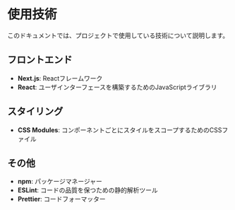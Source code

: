 # 使用技術

このドキュメントでは、プロジェクトで使用している技術について説明します。

## フロントエンド

- **Next.js**: Reactフレームワーク
- **React**: ユーザインターフェースを構築するためのJavaScriptライブラリ

## スタイリング

- **CSS Modules**: コンポーネントごとにスタイルをスコープするためのCSSファイル

## その他

- **npm**: パッケージマネージャー
- **ESLint**: コードの品質を保つための静的解析ツール
- **Prettier**: コードフォーマッター
